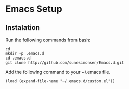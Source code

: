 Emacs Setup
===========

Instalation
-----------

Run the following commands from bash:

    cd 
    mkdir -p .emacs.d
    cd .emacs.d
    git clone http://github.com/sunesimonsen/Emacs.d.git

Add the following command to your ~/.emacs file.

    (load (expand-file-name "~/.emacs.d/custom.el"))
